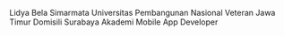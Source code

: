 Lidya Bela Simarmata
Universitas Pembangunan Nasional Veteran Jawa Timur
Domisili Surabaya
Akademi Mobile App Developer